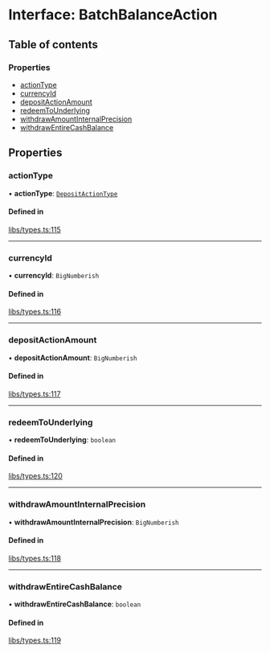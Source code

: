 # Interface: BatchBalanceAction

## Table of contents

### Properties

- [actionType](BatchBalanceAction.md#actiontype)
- [currencyId](BatchBalanceAction.md#currencyid)
- [depositActionAmount](BatchBalanceAction.md#depositactionamount)
- [redeemToUnderlying](BatchBalanceAction.md#redeemtounderlying)
- [withdrawAmountInternalPrecision](BatchBalanceAction.md#withdrawamountinternalprecision)
- [withdrawEntireCashBalance](BatchBalanceAction.md#withdrawentirecashbalance)

## Properties

### actionType

• **actionType**: [`DepositActionType`](../enums/DepositActionType.md)

#### Defined in

[libs/types.ts:115](https://github.com/notional-finance/sdk-v2/blob/20a2e58/src/libs/types.ts#L115)

___

### currencyId

• **currencyId**: `BigNumberish`

#### Defined in

[libs/types.ts:116](https://github.com/notional-finance/sdk-v2/blob/20a2e58/src/libs/types.ts#L116)

___

### depositActionAmount

• **depositActionAmount**: `BigNumberish`

#### Defined in

[libs/types.ts:117](https://github.com/notional-finance/sdk-v2/blob/20a2e58/src/libs/types.ts#L117)

___

### redeemToUnderlying

• **redeemToUnderlying**: `boolean`

#### Defined in

[libs/types.ts:120](https://github.com/notional-finance/sdk-v2/blob/20a2e58/src/libs/types.ts#L120)

___

### withdrawAmountInternalPrecision

• **withdrawAmountInternalPrecision**: `BigNumberish`

#### Defined in

[libs/types.ts:118](https://github.com/notional-finance/sdk-v2/blob/20a2e58/src/libs/types.ts#L118)

___

### withdrawEntireCashBalance

• **withdrawEntireCashBalance**: `boolean`

#### Defined in

[libs/types.ts:119](https://github.com/notional-finance/sdk-v2/blob/20a2e58/src/libs/types.ts#L119)
